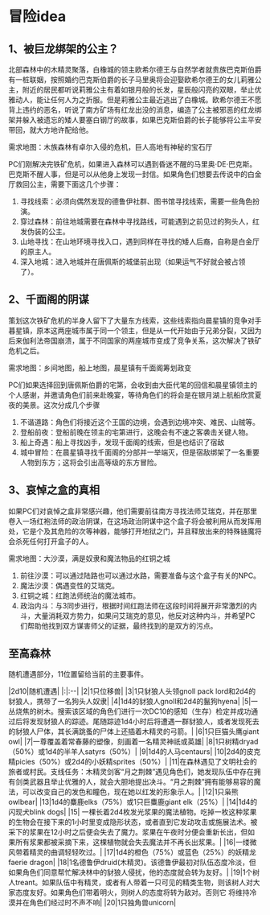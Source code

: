 # 冒险idea
## 1、被巨龙绑架的公主？
北部森林中的木精灵聚落，白橡城的领主欧希尔德王与自然学者就贵族巴克斯伯爵有一桩联姻，按照婚约巴克斯伯爵的长子马里奥将会迎娶欧希尔德王的女儿莉雅公主，附近的居民都听说莉雅公主有着如银月般的长发，星辰般闪亮的双眼，举止优雅动人，能让任何人为之折服。但是莉雅公主最近逃出了白橡城。欧希尔德王不愿背上违约的恶名，听说了南方矿场有红龙出没的消息，编造了公主被邪恶的红龙绑架并躲入被遗忘的矮人要塞白钢厅的故事，如果巴克斯伯爵的长子能够将公主平安带回，就大方地许配给他。

需求地图：木族森林有卓尔入侵的危机，巨人高地有神秘的宝石厅

PC们刚解决完铁矿危机，如果进入森林可以遇到昏迷不醒的马里奥·DE·巴克斯。巴克斯不醒人事，但是可以从他身上发现一封信。如果角色们想要去传说中的白金厅救回公主，需要下面这几个步骤：
1. 寻找线索：必须向偶然发现的德鲁伊社群、图书馆寻找线索，需要一些角色扮演。
2. 穿过森林：前往地城需要在森林中寻找路线，可能遇到之前见过的狗头人，红发伪装的公主。
3. 山地寻找：在山地环境寻找入口，遇到同样在寻找的矮人后裔，自称是白金厅的原主人。
4. 深入地城：进入地城并在唐佩斯的城堡前出现（如果运气不好就会被占领了）。

## 2、千面阁的阴谋
策划这次铁矿危机的半身人留下了大量东方线索，这些线索指向晨星镇的竞争对手暮星镇，原本这两座城市属于同一个领主，但是从一代开始由于兄弟分裂，又因为后来伽利法帝国崩溃，属于不同国家的两座城市变成了竞争关系，这次解决了铁矿危机之后。

需求地图：乡间地图，船上地图，晨星镇有千面阁筹划政变

PC们如果选择回到唐佩斯伯爵的宅第，会收到由大臣代笔的回信和晨星镇领主的个人感谢，并邀请角色们前来赴晚宴，等待角色们的将会是在银月湖上航船欣赏夏夜的美景。这次分成几个步骤
1. 不谐道路：角色们将接近这个王国的边境，会遇到边境冲突、难民、山贼等。
2. 登船前夜：登船前晚在领主的宅第进行，这晚会有不速之客袭击关键人物。
3. 船上奇遇：船上寻找凶手，发现千面阁的线索，但是也结识了宿敌
4. 城中冒险：在晨星镇寻找千面阁的分部并一举端灭，但是宿敌绑架了一名重要人物到东方；这将会引出高等级的东方冒险。

## 3、哀悼之盒的真相
如果PC们对哀悼之盒非常感兴趣，他们需要前往南方寻找法师艾瑞克，并在那里卷入一场红袍法师的政治阴谋，在这场政治阴谋中这个盒子将会被利用从而发挥用处，它是个及其危险的次等神器，能够打开地狱之门，并且释放出来的特殊链魔将会杀死任何打开盒子的人。

需求地图：大沙漠，满是奴隶和魔法物品的红铜之城

1. 前往沙漠：可以通过陆路也可以通过水路，需要准备与这个盒子有关的NPC。
2. 魔法沙漠：偶遇变性的艾瑞克。
3. 红铜之城：红跑法师统治的魔法城市。
4. 政治内斗：与3同步进行，根据时间红跑法师在这段时间将展开非常激烈的内斗，大量消耗双方势力，如果问艾瑞克的意见，他反对这种内斗，并希望PC们帮助他找到双方谋害师父的证据，最终找到的是双方的污点。

## 至高森林
随机遭遇部分，11位置留给当前的主要事件。

|2d10|随机遭遇|
|:|:--|
|2|1只位移兽|
|3|1只豺狼人头领gnoll pack lord和2d4的豺狼人，携带了一名狗头人奴隶|
|4|1d4的豺狼人gnoll和2d4的鬣狗hyena|
|5|一丛烧焦的树木。搜索该区域的角色们进行一次DC10的感知（生存）检定并成功通过后将发现豺狼人的踪迹。尾随踪迹1d4小时后将遭遇一群豺狼人，或者发现死去的豺狼人尸体，其长满跳蚤的尸体上还插着木精灵的弓箭。|
|6|1只巨猫头鹰giant owl|
|7|一尊覆盖着常春藤的塑像，刻画着一名精灵神祇或英雄|
|8|1只树精dryad（50%）或1d4的半羊人satyrs（50%）|
|9|1d4的人马centaurs|
|10|2d4的皮克精picies（50%）或2d4的小妖精sprites（50%）|
|11|在森林遇见了文明社会的旅者或村民。支线任务：木精灵剑客“月之荆棘”遇见角色们，她发现队伍中存在拥有剑类武器且举止优雅的人，就会大胆地提出决斗。“月之荆棘”拥有能够易容的魔法，可以改变自己的发色和瞳色，现在她以红发的形象示人。|
|12|1只枭熊owlbear|
|13|1d4的麋鹿elks（75%）或1只巨麋鹿giant elk（25%）|
|14|1d4的闪现犬blink dogs|
|15| 一棵长着2d4枚发光浆果的魔法植物。吃掉一枚这种浆果的生物会在接下来的1小时里变成隐形状态，或者直到它发动攻击或施展法术。被采下的浆果在12小时之后便会失去了魔力。浆果在午夜时分便会重新长出，但如果所有浆果都被采摘下来，这棵植物就会失去魔法并不再长出浆果。|
|16|一缕微风带着精灵的曲调轻轻吹过。|
|17|1d4的橙色（75%）或蓝色（25%）的妖精龙faerie dragon|
|18|1名德鲁伊druid(木精灵)。该德鲁伊最初对队伍态度冷淡，但如果角色们同意帮忙解决林中的豺狼人侵扰，他的态度就会转为友好。|
|19|1个树人treant。如果队伍中有精灵，或者有人带着一只可见的精类生物，则该树人对大家态度友好。如果角色们带着明火，则树人的态度将转为敌对。否则它  将维持冷漠并在角色们经过时不声不响|
|20|1只独角兽unicorn|

